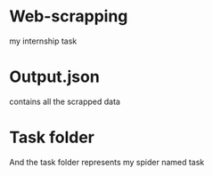 # Web-scrapping
my internship task 
# Output.json 
contains all the scrapped data
# Task folder
And the task folder represents my spider named task
